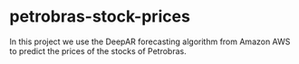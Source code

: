 # petrobras-stock-prices
In this project we use the DeepAR forecasting algorithm from Amazon AWS to predict the prices of the stocks of Petrobras.
